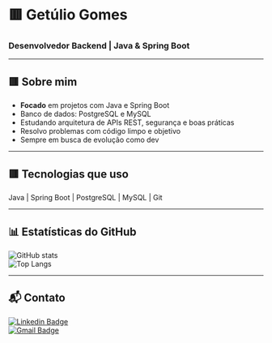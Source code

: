 # 🟥 Getúlio Gomes
### Desenvolvedor Backend | Java & Spring Boot

---

## 🟥 Sobre mim
- **Focado** em projetos com Java e Spring Boot  
- Banco de dados: PostgreSQL e MySQL  
- Estudando arquitetura de APIs REST, segurança e boas práticas  
- Resolvo problemas com código limpo e objetivo  
- Sempre em busca de evolução como dev  

---

## 🟥 Tecnologias que uso
Java | Spring Boot | PostgreSQL | MySQL | Git

---

## 📊 Estatísticas do GitHub
![GitHub stats](https://github-readme-stats.vercel.app/api?username=GetsG&show_icons=true&theme=dark&title_color=ff1a1a&icon_color=ff3333&text_color=ffcccc&bg_color=000000)  
![Top Langs](https://github-readme-stats.vercel.app/api/top-langs/?username=GetsG&layout=compact&theme=dark&title_color=ff1a1a&text_color=ffcccc&bg_color=000000)

---

## 📬 Contato
[![Linkedin Badge](https://img.shields.io/badge/-LinkedIn-ff1a1a?style=flat&logo=Linkedin&logoColor=white)](https://linkedin.com/in/getulio-gomes-a33965235)  
[![Gmail Badge](https://img.shields.io/badge/-Gmail-ff3333?style=flat&logo=Gmail&logoColor=white)](mailto:seuemail@gmail.com)  
